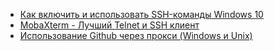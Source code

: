 * [Как включить и использовать SSH-команды Windows 10](/articles/%D0%9A%D0%B0%D0%BA%20%D0%B2%D0%BA%D0%BB%D1%8E%D1%87%D0%B8%D1%82%D1%8C%20%D0%B8%20%D0%B8%D1%81%D0%BF%D0%BE%D0%BB%D1%8C%D0%B7%D0%BE%D0%B2%D0%B0%D1%82%D1%8C%20SSH-%D0%BA%D0%BE%D0%BC%D0%B0%D0%BD%D0%B4%D1%8B%20Windows%2010.md)
* [MobaXterm - Лучший Telnet и SSH клиент](/articles/MobaXterm%20-%20%D0%9B%D1%83%D1%87%D1%88%D0%B8%D0%B9%20Telnet%20%D0%B8%20SSH%20%D0%BA%D0%BB%D0%B8%D0%B5%D0%BD%D1%82.md)
* [Использование Github через прокси (Windows и Unix)](/articles/%D0%98%D1%81%D0%BF%D0%BE%D0%BB%D1%8C%D0%B7%D0%BE%D0%B2%D0%B0%D0%BD%D0%B8%D0%B5%20Github%20%D1%87%D0%B5%D1%80%D0%B5%D0%B7%20%D0%BF%D1%80%D0%BE%D0%BA%D1%81%D0%B8%20%28Windows%20%D0%B8%20Unix%29.md)
